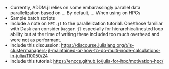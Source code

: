   - Currently, ADDM.jl relies on some embarassingly parallel data parallelization based on ... By default, ... When using on HPCs  
  - Sample batch scripts   
  - Include a note on `MPI.jl` to the parallelization tutorial. One/those familiar with Dask can consider `Dagger.jl` especially for hierarchical/nested loop ability but at the time of writing these included too much overhead and were not as performant.  
  - Include this discussion: https://discourse.julialang.org/t/is-clustermanagers-jl-maintained-or-how-to-do-multi-node-calculations-in-julia/110050/24  
  - Include this tutorial: https://enccs.github.io/julia-for-hpc/motivation-hpc/  